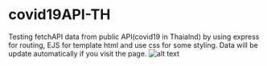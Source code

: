 # covid19API-TH

Testing fetchAPI data from public API(covid19 in Thaialnd) by using express for routing, EJS for template html and use css for some styling. Data will be update automatically if you visit the page. 
![alt text]()

